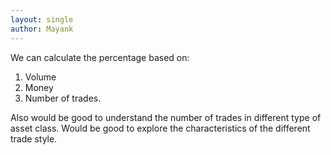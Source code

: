 ```yaml
---
layout: single
author: Mayank
---
```


We can calculate the percentage based on: 
1. Volume
2. Money 
3. Number of trades. 

Also would be good to understand the number of trades in different type of asset class. 
Would be good to explore the characteristics of the different trade style.

